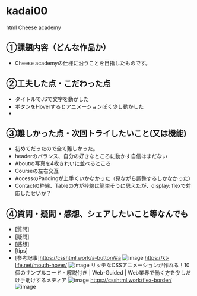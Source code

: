 # kadai00
html Cheese academy

## ①課題内容（どんな作品か）
- Cheese academyの仕様に沿うことを目指したものです。

## ②工夫した点・こだわった点
- タイトルでJSで文字を動かした
- ボタンをHoverするとアニメーションぽく少し動かした
- 

## ③難しかった点・次回トライしたいこと(又は機能)
- 初めてだったので全て難しかった。
- headerのバランス、自分の好きなところに動かす自信はまだない
- Aboutの写真を4枚きれいに並べるところ
- Courseの左右交互
- AccessのPaddingが上手くいかなかった（見ながら調整するしかなかった）
- Contactの枠線、Tableの方が枠線は簡単そうに思えたが、display: flexで対応したせいか？

## ④質問・疑問・感想、シェアしたいこと等なんでも
- [質問]
- [疑問]
- [感想]
- [tips]
- [参考記事]https://csshtml.work/a-button/#a
![image](https://user-images.githubusercontent.com/115796931/198219777-a391bb3c-443f-4bb1-8e28-f0bec05e2a81.png)
https://kt-life.net/mouth-hover/
![image](https://user-images.githubusercontent.com/115796931/198219922-08df281a-d5ec-4f34-9cd8-bd00a3048864.png)
リッチなCSSアニメーションが作れる！10個のサンプルコード・解説付き | Web-Guided | Web業界で働く方を少しだけ手助けするメディア
![image](https://user-images.githubusercontent.com/115796931/198220078-40113af9-17a5-423a-910d-74b0576db4c3.png)
https://csshtml.work/flex-border/
![image](https://user-images.githubusercontent.com/115796931/198220175-03fcecb6-9af1-406b-8976-96bb399a42a9.png)
